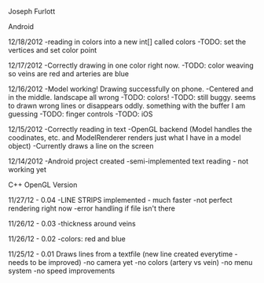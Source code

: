 

Joseph Furlott

Android 


12/18/2012
-reading in colors into a new int[] called colors
-TODO: set the vertices and set color point


12/17/2012 
-Correctly drawing in one color right now.
-TODO: color weaving so veins are red and arteries are blue

12/16/2012
-Model working! Drawing successfully on phone.
-Centered and in the middle. landscape all wrong
-TODO: colors!
-TODO: still buggy. seems to drawn wrong lines or disappears oddly. something with
the buffer I am guessing
-TODO: finger controls
-TODO: iOS

12/15/2012
-Correctly reading in text
-OpenGL backend (Model handles the coodinates, etc.  and ModelRenderer renders just what I have in a model object)
-Currently draws a line on the screen

12/14/2012
-Android project created
-semi-implemented text reading - not working yet






C++ OpenGL Version

11/27/12 - 0.04
-LINE STRIPS implemented - much faster
-not perfect rendering right now
-error handling if file isn't there

11/26/12 - 0.03
-thickness around veins


11/26/12 - 0.02
-colors: red and blue


11/25/12 - 0.01
Draws lines from a textfile (new line created everytime - needs to be improved)
-no camera yet
-no colors (artery vs vein)
-no menu system
-no speed improvements
